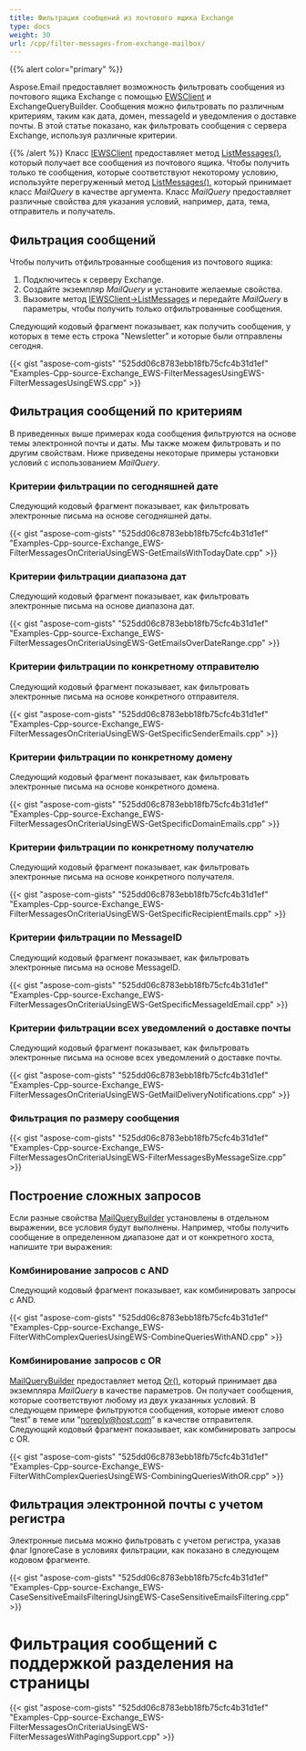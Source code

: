 ```yaml
---
title: Фильтрация сообщений из почтового ящика Exchange
type: docs
weight: 30
url: /cpp/filter-messages-from-exchange-mailbox/
---
```


{{% alert color="primary" %}} 

Aspose.Email предоставляет возможность фильтровать сообщения из почтового ящика Exchange с помощью [EWSClient](https://apireference.aspose.com/cpp/email/class/aspose.email.clients.exchange.web_service.e_w_s_client/) и ExchangeQueryBuilder. Сообщения можно фильтровать по различным критериям, таким как дата, домен, messageId и уведомления о доставке почты. В этой статье показано, как фильтровать сообщения с сервера Exchange, используя различные критерии.

{{% /alert %}} 
Класс [IEWSClient](https://apireference.aspose.com/cpp/email/class/aspose.email.clients.exchange.web_service.i_e_w_s_client/) предоставляет метод [ListMessages()](https://apireference.aspose.com/cpp/email/class/aspose.email.clients.exchange.web_service.i_e_w_s_client/#aad8420247acd17cb1d73303ed1982d1e), который получает все сообщения из почтового ящика. Чтобы получить только те сообщения, которые соответствуют некоторому условию, используйте перегруженный метод [ListMessages()](https://apireference.aspose.com/cpp/email/class/aspose.email.clients.exchange.web_service.i_e_w_s_client/#ac7bbdcc7ccacd4e8288ae6c7d929ea52), который принимает класс *MailQuery* в качестве аргумента. Класс *MailQuery* предоставляет различные свойства для указания условий, например, дата, тема, отправитель и получатель.
##  **Фильтрация сообщений**
Чтобы получить отфильтрованные сообщения из почтового ящика:

1. Подключитесь к серверу Exchange.
1. Создайте экземпляр *MailQuery* и установите желаемые свойства.
1. Вызовите метод [IEWSClient->ListMessages](https://apireference.aspose.com/cpp/email/class/aspose.email.clients.exchange.web_service.i_e_w_s_client/#ac7bbdcc7ccacd4e8288ae6c7d929ea52) и передайте *MailQuery* в параметры, чтобы получить только отфильтрованные сообщения.

Следующий кодовый фрагмент показывает, как получить сообщения, у которых в теме есть строка "Newsletter" и которые были отправлены сегодня.

{{< gist "aspose-com-gists" "525dd06c8783ebb18fb75cfc4b31d1ef" "Examples-Cpp-source-Exchange_EWS-FilterMessagesUsingEWS-FilterMessagesUsingEWS.cpp" >}}
##  **Фильтрация сообщений по критериям**
В приведенных выше примерах кода сообщения фильтруются на основе темы электронной почты и даты. Мы также можем фильтровать и по другим свойствам. Ниже приведены некоторые примеры установки условий с использованием *MailQuery*.
###  **Критерии фильтрации по сегодняшней дате**
Следующий кодовый фрагмент показывает, как фильтровать электронные письма на основе сегодняшней даты.



{{< gist "aspose-com-gists" "525dd06c8783ebb18fb75cfc4b31d1ef" "Examples-Cpp-source-Exchange_EWS-FilterMessagesOnCriteriaUsingEWS-GetEmailsWithTodayDate.cpp" >}}
###  **Критерии фильтрации диапазона дат**
Следующий кодовый фрагмент показывает, как фильтровать электронные письма на основе диапазона дат.



{{< gist "aspose-com-gists" "525dd06c8783ebb18fb75cfc4b31d1ef" "Examples-Cpp-source-Exchange_EWS-FilterMessagesOnCriteriaUsingEWS-GetEmailsOverDateRange.cpp" >}}
###  **Критерии фильтрации по конкретному отправителю**
Следующий кодовый фрагмент показывает, как фильтровать электронные письма на основе конкретного отправителя.



{{< gist "aspose-com-gists" "525dd06c8783ebb18fb75cfc4b31d1ef" "Examples-Cpp-source-Exchange_EWS-FilterMessagesOnCriteriaUsingEWS-GetSpecificSenderEmails.cpp" >}}
###  **Критерии фильтрации по конкретному домену**
Следующий кодовый фрагмент показывает, как фильтровать электронные письма на основе конкретного домена.



{{< gist "aspose-com-gists" "525dd06c8783ebb18fb75cfc4b31d1ef" "Examples-Cpp-source-Exchange_EWS-FilterMessagesOnCriteriaUsingEWS-GetSpecificDomainEmails.cpp" >}}
###  **Критерии фильтрации по конкретному получателю**
Следующий кодовый фрагмент показывает, как фильтровать электронные письма на основе конкретного получателя.



{{< gist "aspose-com-gists" "525dd06c8783ebb18fb75cfc4b31d1ef" "Examples-Cpp-source-Exchange_EWS-FilterMessagesOnCriteriaUsingEWS-GetSpecificRecipientEmails.cpp" >}}
###  **Критерии фильтрации по MessageID**
Следующий кодовый фрагмент показывает, как фильтровать электронные письма на основе MessageID.



{{< gist "aspose-com-gists" "525dd06c8783ebb18fb75cfc4b31d1ef" "Examples-Cpp-source-Exchange_EWS-FilterMessagesOnCriteriaUsingEWS-GetSpecificMessageIdEmail.cpp" >}}
###  **Критерии фильтрации всех уведомлений о доставке почты**
Следующий кодовый фрагмент показывает, как фильтровать электронные письма на основе всех уведомлений о доставке почты.



{{< gist "aspose-com-gists" "525dd06c8783ebb18fb75cfc4b31d1ef" "Examples-Cpp-source-Exchange_EWS-FilterMessagesOnCriteriaUsingEWS-GetMailDeliveryNotifications.cpp" >}}
###  **Фильтрация по размеру сообщения**
{{< gist "aspose-com-gists" "525dd06c8783ebb18fb75cfc4b31d1ef" "Examples-Cpp-source-Exchange_EWS-FilterMessagesOnCriteriaUsingEWS-FilterMessagesByMessageSize.cpp" >}}
##  **Построение сложных запросов**
Если разные свойства [MailQueryBuilder](https://apireference.aspose.com/cpp/email/class/aspose.email.tools.search.mail_query_builder/) установлены в отдельном выражении, все условия будут выполнены. Например, чтобы получить сообщение в определенном диапазоне дат и от конкретного хоста, напишите три выражения:
###  **Комбинирование запросов с AND**
Следующий кодовый фрагмент показывает, как комбинировать запросы с AND.



{{< gist "aspose-com-gists" "525dd06c8783ebb18fb75cfc4b31d1ef" "Examples-Cpp-source-Exchange_EWS-FilterWithComplexQueriesUsingEWS-CombineQueriesWithAND.cpp" >}}
###  **Комбинирование запросов с OR**

[MailQueryBuilder](https://apireference.aspose.com/cpp/email/class/aspose.email.tools.search.mail_query_builder/) предоставляет метод [Or()](https://apireference.aspose.com/cpp/email/class/aspose.email.tools.search.mail_query_builder/#afc735b8cd80758418502678ac69eecd4), который принимает два экземпляра *MailQuery* в качестве параметров. Он получает сообщения, которые соответствуют любому из двух указанных условий. В следующем примере фильтруются сообщения, которые имеют слово “test” в теме или “noreply@host.com” в качестве отправителя. Следующий кодовый фрагмент показывает, как комбинировать запросы с OR.



{{< gist "aspose-com-gists" "525dd06c8783ebb18fb75cfc4b31d1ef" "Examples-Cpp-source-Exchange_EWS-FilterWithComplexQueriesUsingEWS-CombiningQueriesWithOR.cpp" >}}
##  **Фильтрация электронной почты с учетом регистра**
Электронные письма можно фильтровать с учетом регистра, указав флаг IgnoreCase в условиях фильтрации, как показано в следующем кодовом фрагменте.



{{< gist "aspose-com-gists" "525dd06c8783ebb18fb75cfc4b31d1ef" "Examples-Cpp-source-Exchange_EWS-CaseSensitiveEmailsFilteringUsingEWS-CaseSensitiveEmailsFiltering.cpp" >}}
#  **Фильтрация сообщений с поддержкой разделения на страницы**
{{< gist "aspose-com-gists" "525dd06c8783ebb18fb75cfc4b31d1ef" "Examples-Cpp-source-Exchange_EWS-FilterMessagesOnCriteriaUsingEWS-FilterMessagesWithPagingSupport.cpp" >}}